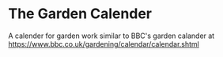 # The Garden Calender
A calender for garden work similar to BBC's garden calander at https://www.bbc.co.uk/gardening/calendar/calendar.shtml
